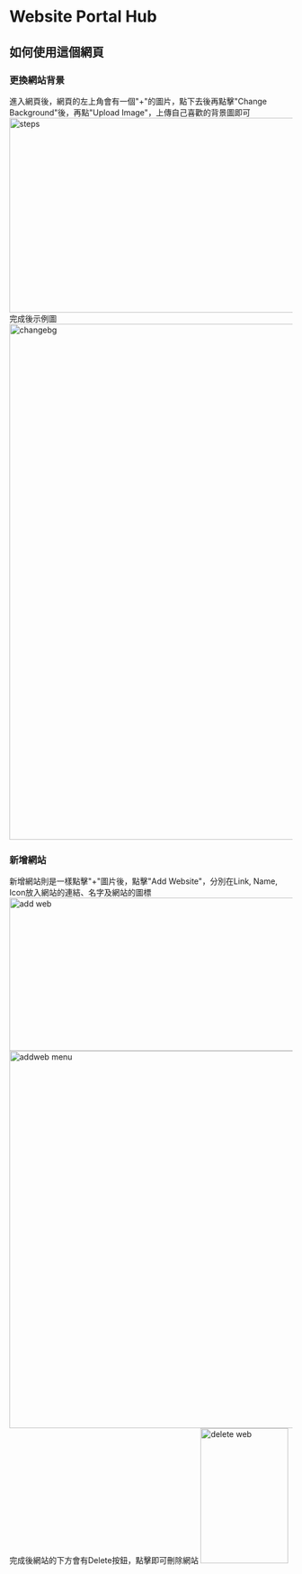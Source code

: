 # Website Portal Hub

## 如何使用這個網頁

### 更換網站背景
進入網頁後，網頁的左上角會有一個"+"的圖片，點下去後再點擊"Change Background"後，再點"Upload Image"，上傳自己喜歡的背景圖即可
<img width="681" height="346" alt="steps" src="https://github.com/user-attachments/assets/6508d47c-57c9-46df-8c90-b9bb3e7fc856" />
完成後示例圖
<img width="1920" height="916" alt="changebg" src="https://github.com/user-attachments/assets/53570fe3-be49-4f7c-b22d-828168670a2d" />

### 新增網站
新增網站則是一樣點擊"+"圖片後，點擊"Add Website"，分別在Link, Name, Icon放入網站的連結、名字及網站的圖標
<img width="556" height="272" alt="add web" src="https://github.com/user-attachments/assets/3c850a80-9302-41e6-b0b5-72f516e81cf8" />
<img width="603" height="670" alt="addweb menu" src="https://github.com/user-attachments/assets/e7aa7fad-572a-45dd-9993-a9bd623cf1bc" />
完成後網站的下方會有Delete按鈕，點擊即可刪除網站
<img width="156" height="240" alt="delete web" src="https://github.com/user-attachments/assets/5de7a4aa-daf3-4292-b200-88b50992bea6" />

